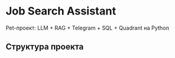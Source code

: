 # Job Search Assistant

Pet-проект: LLM + RAG + Telegram + SQL + Quadrant на Python

## Структура проекта